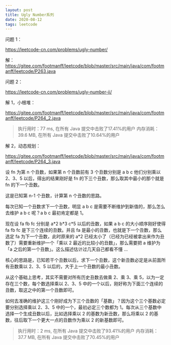 ```yaml
---
layout: post
title: Ugly Number系列
date: 2020-08-12
tags: leetcode
---
```


问题 1：

https://leetcode-cn.com/problems/ugly-number/

解：https://gitee.com/footmanff/leetcode/blob/master/src/main/java/com/footmanff/leetcode/P263.java

问题 2：

https://leetcode-cn.com/problems/ugly-number-ii/

<!-- more -->

解 1，小根堆：

https://gitee.com/footmanff/leetcode/blob/master/src/main/java/com/footmanff/leetcode/P264_2.java

> 执行用时：77 ms, 在所有 Java 提交中击败了17.41%的用户
> 内存消耗：39.6 MB, 在所有 Java 提交中击败了10.64%的用户

解 2，动态规划：

https://gitee.com/footmanff/leetcode/blob/master/src/main/java/com/footmanff/leetcode/P264_3.java

设 fn 为第 n 个丑数，如果第 n 个丑数前有 3 个丑数分别是 a b c 他们分别乘以 2、3、5 以后，得出的结果刚好是 fn 的下三个丑数，那么取其中最小的那个就是 fn 的下一个丑数。

这是已知第 n-1 个丑数，计算第 n 个丑数的思路。

每次已知一个丑数求下一个丑数，明显 a b c 是需要不断维护到新值的，那么怎么去维护 a b c 呢？a b c 最初肯定都是 1。

现在设 fa fb fc 分别是 a\*2 b\*3 c\*5 以后的丑数，如果 a b c 的大小顺序刚好使得 fa fb fc 是下三个连续的丑数。并且 fa 是最小的丑数，也就是下一个丑数，那么选定 fa 为下一个丑数，此时原来的 a\*2 已经太小了（已经为已经被拿出来作为丑数了）需要重新维护一个「乘以 2 最近的比较小的丑数」，那么需要把 a 维护为「a 之后的第一个丑数」。这么描述估计过几天自己都看不懂 ...

核心的思路是，已知若干个丑数以后，求下一个丑数，这个新丑数必定是从前面所有丑数乘以 2、3、5 以后的，大于上一个丑数的最小丑数。

从这个基础上思考，其实不需要对所有历史丑数去做乘 2、乘 3、乘 5，以为一定存在三个数，每个数选择乘以 2、3、5 中的一个以后，刚好称为下面三个连续的丑数，取这之中的第一个丑数即可。

如何去准确的维护这三个刚好成为下三个丑数的「基数」？因为这个三个基数必定要分别选择乘以 2、3、5 中的一个，最初必定三个数都为 1。每次从三个基数中选择一个生成丑数以后，比如选择乘以 2 的基数为新丑数，那么将乘以 2 的基数，往后取下一个更大一点的丑数作为乘以 2 的新基数即可。 

> 执行用时：2 ms, 在所有 Java 提交中击败了93.41%的用户
> 内存消耗：37.7 MB, 在所有 Java 提交中击败了70.45%的用户